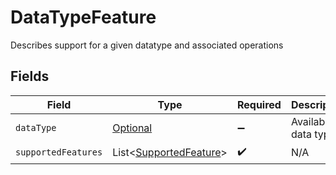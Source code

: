 # DataTypeFeature

Describes support for a given datatype and associated operations


## Fields

| Field                                                             | Type                                                              | Required                                                          | Description                                                       | Example                                                           |
| ----------------------------------------------------------------- | ----------------------------------------------------------------- | ----------------------------------------------------------------- | ----------------------------------------------------------------- | ----------------------------------------------------------------- |
| `dataType`                                                        | [Optional<DataType>](../../models/shared/DataType.md)             | :heavy_minus_sign:                                                | Available data types                                              | invoices                                                          |
| `supportedFeatures`                                               | List<[SupportedFeature](../../models/shared/SupportedFeature.md)> | :heavy_check_mark:                                                | N/A                                                               |                                                                   |